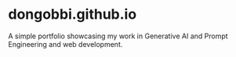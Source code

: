 # dongobbi.github.io
A simple portfolio showcasing my work in Generative AI and Prompt Engineering and web development.
